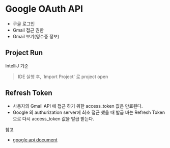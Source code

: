 # Google OAuth API
* 구글 로그인
* Gmail 접근 권한
* Gmail 보기(영수증 정보)

## Project Run
IntelliJ 기준

> IDE 실행 후, 'Import Project' 로 project open

## Refresh Token
* 사용자의 Gmail API 에 접근 하기 위한 access_token 값은 만료된다.
* Google 의 authurization server에 최초 접근 했을 때 발급 바는 Refresh Token 으로 다시 access_token 값을 발급 받는다.

참고
* [google api document](https://googleapis.dev/java/google-api-client/latest/index.html)